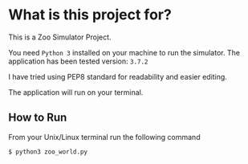 # What is this project for?

This is a Zoo Simulator Project.

You need `Python 3` installed on your machine to run the simulator. The application has been tested version: `3.7.2`

I have tried using PEP8 standard for readability and easier editing.

The application will run on your terminal.

## How to Run

From your Unix/Linux terminal run the following command

```
$ python3 zoo_world.py
```
